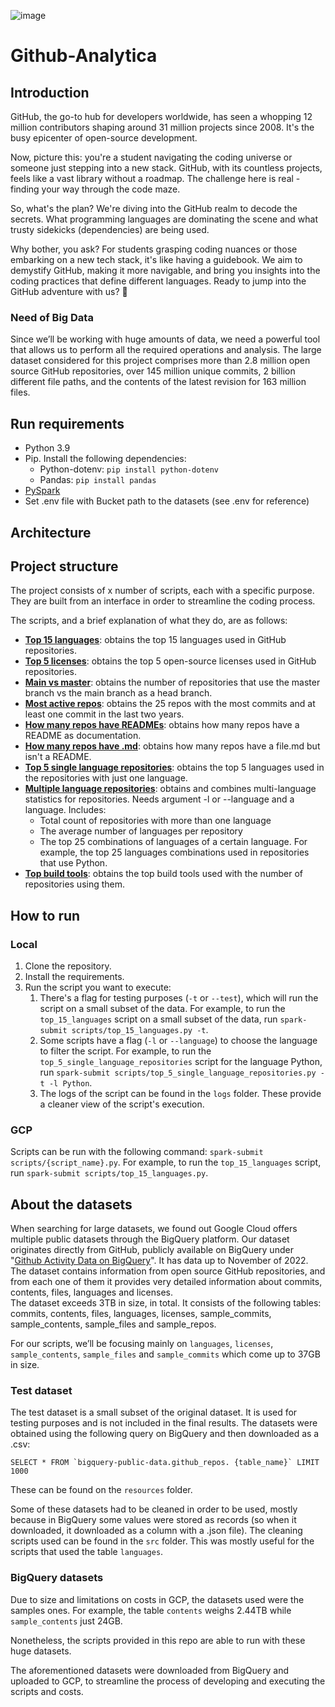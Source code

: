 ![image](https://github.com/ginacassin/Github-Analytica/assets/63422931/3489a7cb-ab03-4c54-8f33-24c2e64d2eb2)

# Github-Analytica
## Introduction
GitHub, the go-to hub for developers worldwide, has seen a whopping 12 million contributors shaping around 31 million projects since 2008. It's the busy epicenter of open-source development.

Now, picture this: you're a student navigating the coding universe or someone just stepping into a new stack. GitHub, with its countless projects, feels like a vast library without a roadmap. The challenge here is real - finding your way through the code maze.

So, what's the plan? We're diving into the GitHub realm to decode the secrets. What programming languages are dominating the scene and what trusty sidekicks (dependencies) are being used.

Why bother, you ask? For students grasping coding nuances or those embarking on a new tech stack, it's like having a guidebook. We aim to demystify GitHub, making it more navigable, and bring you insights into the coding practices that define different languages.  Ready to jump into the GitHub adventure with us? 🚀

### Need of Big Data
Since we’ll be working with huge amounts of data, we need a powerful tool that allows us to perform all the required operations and analysis. 
The large dataset considered for this project comprises more than 2.8 million open source GitHub repositories, over 145 million unique commits, 2 billion different file paths, and the contents of the latest revision for 163 million files. 

## Run requirements
- Python 3.9
- Pip. Install the following dependencies:
  - Python-dotenv: `pip install python-dotenv`
  - Pandas: `pip install pandas`
- [PySpark](https://spark.apache.org/docs/latest/api/python/getting_started/install.html)
- Set .env file with Bucket path to the datasets (see .env for reference)

## Architecture


## Project structure

The project consists of x number of scripts, each with a specific purpose. They are built from an interface in order to streamline the coding process.

The scripts, and a brief explanation of what they do, are as follows:

- **[Top 15 languages](https://github.com/ginacassin/Github-Analytica/blob/main/scripts/top_15_languages.py)**: obtains the top 15 languages used in GitHub repositories. 
- **[Top 5 licenses](https://github.com/ginacassin/Github-Analytica/blob/main/scripts/top_5_licenses.py)**: obtains the top 5 open-source licenses used in GitHub repositories.
- **[Main vs master](https://github.com/ginacassin/Github-Analytica/blob/main/scripts/main_vs_master.py)**: obtains the number of repositories that use the master branch vs the main branch as a head branch.
- **[Most active repos](https://github.com/ginacassin/Github-Analytica/blob/main/scripts/top_repos_active.py)**: obtains the 25 repos with the most commits and at least one commit in the last two years.
- **[How many repos have READMEs](https://github.com/ginacassin/Github-Analytica/blob/main/scripts/count_read_me.py)**: obtains how many repos have a README as documentation.
- **[How many repos have .md](https://github.com/ginacassin/Github-Analytica/blob/main/scripts/count_markdowns_not_readme.py)**: obtains how many repos have a file.md but isn't a README.
- **[Top 5 single language repositories](https://github.com/ginacassin/Github-Analytica/blob/main/scripts/single_language_repos.py)**: obtains the top 5 languages used in the repositories with just one language.
- **[Multiple language repositories](https://github.com/ginacassin/Github-Analytica/blob/main/scripts/multiple_lang_repos.py)**: obtains and combines multi-language statistics for repositories. Needs argument -l or --language and a language. Includes: 
  - Total count of repositories with more than one language
  - The average number of languages per repository
  - The top 25 combinations of languages of a certain language. For example, the top 25 languages combinations used in repositories that use Python.
- **[Top build tools](https://github.com/ginacassin/Github-Analytica/blob/main/scripts/top_build_tools.py)**: obtains the top build tools used with the number of repositories using them.


## How to run
### Local
1. Clone the repository.
2. Install the requirements.
3. Run the script you want to execute:
   1. There's a flag for testing purposes (`-t` or `--test`), which will run the script on a small subset of the data. For example, to run the `top_15_languages` script on a small subset of the data, run `spark-submit scripts/top_15_languages.py -t`.
   2. Some scripts have a flag (`-l` or `--language`) to choose the language to filter the script. For example, to run the `top_5_single_language_repositories` script for the language Python, run `spark-submit scripts/top_5_single_language_repositories.py -t -l Python`.
   3. The logs of the script can be found in the `logs` folder. These provide a cleaner view of the script's execution.

### GCP
Scripts can be run with the following command: `spark-submit scripts/{script_name}.py`. For example, to run the `top_15_languages` script, run `spark-submit scripts/top_15_languages.py`. 

## About the datasets
When searching for large datasets, we found out Google Cloud offers multiple public datasets through the BigQuery platform. Our dataset originates directly from GitHub, publicly available on BigQuery under "[Github Activity Data on BigQuery](https://console.cloud.google.com/marketplace/product/github/github-repos)". It has data up to November of 2022.
The dataset contains information from open source GitHub repositories, and from each one of them it provides very detailed information about commits, contents, files, languages and licenses.  
The dataset exceeds 3TB in size, in total. It consists of the following tables: commits, contents, files, languages, licenses, sample_commits, sample_contents, sample_files and sample_repos. 

For our scripts, we’ll be focusing mainly on `languages`, `licenses`, `sample_contents`, `sample_files` and `sample_commits` which come up to 37GB in size.

### Test dataset
The test dataset is a small subset of the original dataset. It is used for testing purposes and is not included in the final results.
The datasets were obtained using the following query on BigQuery and then downloaded as a .csv:

``SELECT * FROM `bigquery-public-data.github_repos. {table_name}` LIMIT 1000``

These can be found on the `resources` folder.

Some of these datasets had to be cleaned in order to be used, mostly because in BigQuery some values were stored as records (so when it downloaded, it downloaded as a column with a .json file). The cleaning scripts used can be found in the `src` folder. This was mostly useful for the scripts that used the table `languages`.

### BigQuery datasets
Due to size and limitations on costs in GCP, the datasets used were the samples ones. For example, the table `contents` weighs 2.44TB while `sample_contents` just 24GB.

Nonetheless, the scripts provided in this repo are able to run with these huge datasets. 

The aforementioned datasets were downloaded from BigQuery and uploaded to GCP, to streamline the process of developing and executing the scripts and costs.
